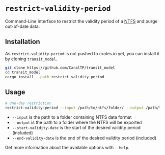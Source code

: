 # `restrict-validity-period`

Command-Line Interface to restrict the validity period of a [NTFS] and purge out-of-date data.

[NTFS]: https://github.com/CanalTP/ntfs-specification/blob/master/ntfs_fr.md

## Installation

As `restrict-validity-period` is not pushed to crates.io yet, you can install it by cloning `transit_model`.

```bash
git clone https://github.com/CanalTP/transit_model
cd transit_model
cargo install --path restrict-validity-period
```

## Usage

```bash
# One-day restriction
restrict-validity-period --input /path/to/ntfs/folder/ --output /path/to/ntfs/ --start-validity-date 2019-01-01 --end-validity-date 2019-01-01
```

- `--input` is the path to a folder containing NTFS data format
- `--output` is the path to a folder where the NTFS will be exported
- `--start-validity-date` is the start of the desired validity period (included)
- `--end-validity-date` is the end of the desired validity period (included)

Get more information about the available options with `--help`.
